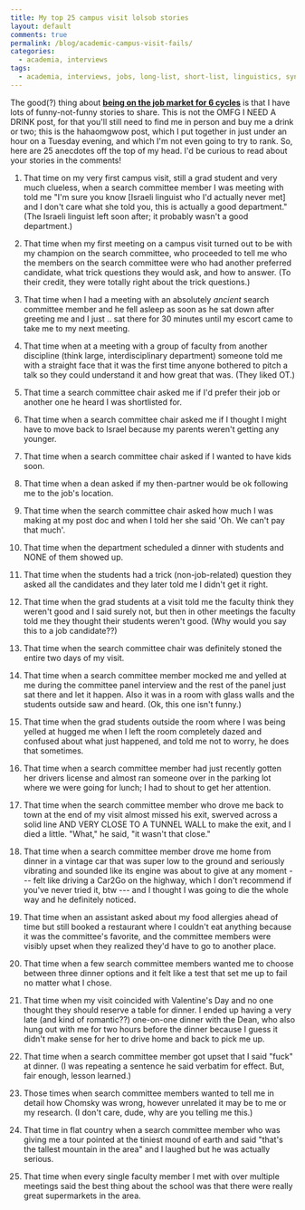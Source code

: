 ```yaml
---
title: My top 25 campus visit lolsob stories
layout: default
comments: true
permalink: /blog/academic-campus-visit-fails/
categories:
  - academia, interviews
tags:
  - academia, interviews, jobs, long-list, short-list, linguistics, syntax, semantics
---
```


The good(?) thing about [**being on the job market for 6 cycles**](https://hkotek.com/blog/my-academic-journey/) is that I have lots of funny-not-funny stories to share. This is not the OMFG I NEED A DRINK post, for that you'll still need to find me in person and buy me a drink or two; this is the hahaomgwow post, which I put together in just under an hour on a Tuesday evening, and which I'm not even going to try to rank. So, here are 25 anecdotes off the top of my head. I'd be curious to read about your stories in the comments! 
 

1. That time on my very first campus visit, still a grad student and very much clueless, when a search committee member I was meeting with told me "I'm sure you know [Israeli linguist who I'd actually never met] and I don't care what she told you, this is actually a good department." (The Israeli linguist left soon after; it probably wasn't a good department.)

2. That time when my first meeting on a campus visit turned out to be with my champion on the search committee, who proceeded to tell me who the members on the search committee were who had another preferred candidate, what trick questions they would ask, and how to answer. (To their credit, they were totally right about the trick questions.)

3. That time when I had a meeting with an absolutely *ancient* search committee member and he fell asleep as soon as he sat down after greeting me and I just .. sat there for 30 minutes until my escort came to take me to my next meeting. 

4. That time when at a meeting with a group of faculty from another discipline (think large, interdisciplinary department) someone told me with a straight face that it was the first time anyone bothered to pitch a talk so they could understand it and how great that was. (They liked OT.)

5. That time a search committee chair asked me if I'd prefer their job or another one he heard I was shortlisted for. 

6. That time when a search committee chair asked me if I thought I might have to move back to Israel because my parents weren't getting any younger. 

7. That time when a search committee chair asked if I wanted to have kids soon. 

9. That time when a dean asked if my then-partner would be ok following me to the job's location. 

10. That time when the search committee chair asked how much I was making at my post doc and when I told her she said 'Oh. We can't pay that much'. 

11. That time when the department scheduled a dinner with students and NONE of them showed up. 

12. That time when the students had a trick (non-job-related) question they asked all the candidates and they later told me I didn't get it right. 

13. That time when the grad students at a visit told me the faculty think they weren't good and I said surely not, but then in other meetings the faculty told me they thought their students weren't good. (Why would you say this to a job candidate??)

14. That time when the search committee chair was definitely stoned the entire two days of my visit. 

15. That time when a search committee member mocked me and yelled at me during the committee panel interview and the rest of the panel just sat there and let it happen. Also it was in a room with glass walls and the students outside saw and heard. (Ok, this one isn't funny.)

16. That time when the grad students outside the room where I was being yelled at hugged me when I left the room completely dazed and confused about what just happened, and told me not to worry, he does that sometimes. 

17. That time when a search committee member had just recently gotten her drivers license and almost ran someone over in the parking lot where we were going for lunch; I had to shout to get her attention. 

18. That time when the search committee member who drove me back to town at the end of my visit almost missed his exit, swerved across a solid line AND VERY CLOSE TO A TUNNEL WALL to make the exit, and I died a little. "What," he said, "it wasn't that close."

19. That time when a search committee member drove me home from dinner in a vintage car that was super low to the ground and seriously vibrating and sounded like its engine was about to give at any moment --- felt like driving a Car2Go on the highway, which I don't recommend if you've never tried it, btw --- and I thought I was going to die the whole way and he definitely noticed. 

20. That time when an assistant asked about my food allergies ahead of time but still booked a restaurant where I couldn't eat anything because it was the committee's favorite, and the committee members were visibly upset when they realized they'd have to go to another place. 

21. That time when a few search committee members wanted me to choose between three dinner options and it felt like a test that set me up to fail no matter what I chose. 

22. That time when my visit coincided with Valentine's Day and no one thought they should reserve a table for dinner. I ended up having a very late (and kind of romantic??) one-on-one dinner with the Dean, who also hung out with me for two hours before the dinner because I guess it didn't make sense for her to drive home and back to pick me up. 

23. That time when a search committee member got upset that I said "fuck" at dinner. (I was repeating a sentence he said verbatim for effect. But, fair enough, lesson learned.)

26. Those times when search committee members wanted to tell me in detail how Chomsky was wrong, however unrelated it may be to me or my research. (I don't care, dude, why are you telling me this.)

24. That time in flat country when a search committee member who was giving me a tour pointed at the tiniest mound of earth and said "that's the tallest mountain in the area" and I laughed but he was actually serious. 

25. That time when every single faculty member I met with over multiple meetings said the best thing about the school was that there were really great supermarkets in the area. 
